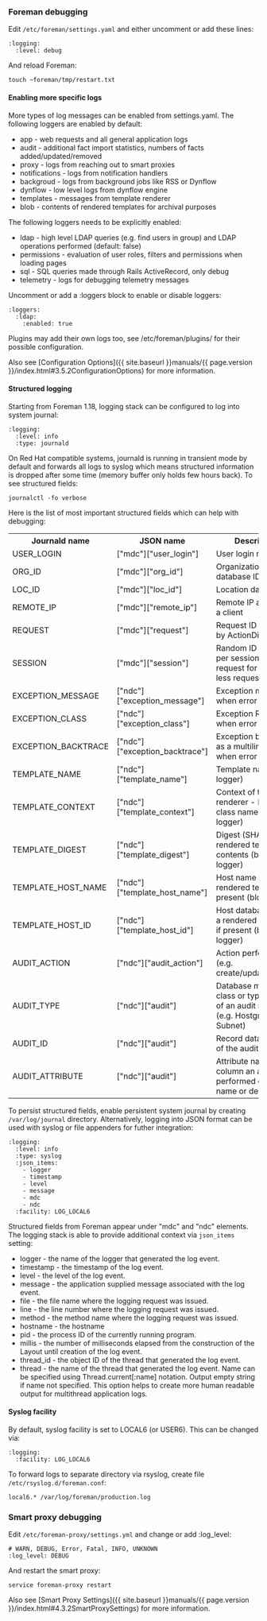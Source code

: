 
### Foreman debugging

Edit `/etc/foreman/settings.yaml` and either uncomment or add these lines:

    :logging:
      :level: debug

And reload Foreman:

    touch ~foreman/tmp/restart.txt

#### Enabling more specific logs

More types of log messages can be enabled from settings.yaml. The following loggers are enabled by default:

* app - web requests and all general application logs
* audit - additional fact import statistics, numbers of facts added/updated/removed
* proxy - logs from reaching out to smart proxies
* notifications - logs from notification handlers
* backgroud - logs from background jobs like RSS or Dynflow
* dynflow - low level logs from dynflow engine
* templates - messages from template renderer
* blob - contents of rendered templates for archival purposes

The following loggers needs to be explicitly enabled:

* ldap - high level LDAP queries (e.g. find users in group) and LDAP operations performed (default: false)
* permissions - evaluation of user roles, filters and permissions when loading pages
* sql - SQL queries made through Rails ActiveRecord, only debug
* telemetry - logs for debugging telemetry messages

Uncomment or add a :loggers block to enable or disable loggers:

    :loggers:
      :ldap:
        :enabled: true

Plugins may add their own logs too, see /etc/foreman/plugins/ for their possible configuration.

Also see [Configuration Options]({{ site.baseurl }}manuals/{{ page.version }}/index.html#3.5.2ConfigurationOptions) for more information.

#### Structured logging

Starting from Foreman 1.18, logging stack can be configured to log into system journal:

    :logging:
      :level: info
      :type: journald

On Red Hat compatible systems, journald is running in transient mode by default and forwards all logs to syslog which means structured information is dropped after some time (memory buffer only holds few hours back). To see structured fields:

    journalctl -fo verbose

Here is the list of most important structured fields which can help with debugging:

<table class="table table-bordered table-condensed">
  <tr>
    <th>Journald name</th>
    <th>JSON name</th>
    <th>Description</th>
  </tr>
  <tr>
    <td>USER_LOGIN</td>
    <td>["mdc"]["user_login"]</td>
    <td>User login name</td>
  </tr>
  <tr>
    <td>ORG_ID</td>
    <td>["mdc"]["org_id"]</td>
    <td>Organization database ID</td>
  </tr>
  <tr>
    <td>LOC_ID</td>
    <td>["mdc"]["loc_id"]</td>
    <td>Location database ID</td>
  </tr>
  <tr>
    <td>REMOTE_IP</td>
    <td>["mdc"]["remote_ip"]</td>
    <td>Remote IP address of a client</td>
  </tr>
  <tr>
    <td>REQUEST</td>
    <td>["mdc"]["request"]</td>
    <td>Request ID generated by ActionDispatch</td>
  </tr>
  <tr>
    <td>SESSION</td>
    <td>["mdc"]["session"]</td>
    <td>Random ID generated per session or request for session-less request</td>
  </tr>
  <tr>
    <td>EXCEPTION_MESSAGE</td>
    <td>["ndc"]["exception_message"]</td>
    <td>Exception message when error is logged</td>
  </tr>
  <tr>
    <td>EXCEPTION_CLASS</td>
    <td>["ndc"]["exception_class"]</td>
    <td>Exception Ruby class when error is logged</td>
  </tr>
  <tr>
    <td>EXCEPTION_BACKTRACE</td>
    <td>["ndc"]["exception_backtrace"]</td>
    <td>Exception backtrace as a multiline string when error is logged</td>
  </tr>
  <tr>
    <td>TEMPLATE_NAME</td>
    <td>["ndc"]["template_name"]</td>
    <td>Template name (blob logger)</td>
  </tr>
  <tr>
    <td>TEMPLATE_CONTEXT</td>
    <td>["ndc"]["template_context"]</td>
    <td>Context of template renderer - Ruby class name (blob logger)</td>
  </tr>
  <tr>
    <td>TEMPLATE_DIGEST</td>
    <td>["ndc"]["template_digest"]</td>
    <td>Digest (SHA256) of rendered template contents (blob logger)</td>
  </tr>
  <tr>
    <td>TEMPLATE_HOST_NAME</td>
    <td>["ndc"]["template_host_name"]</td>
    <td>Host name for a rendered template if present (blob logger)</td>
  </tr>
  <tr>
    <td>TEMPLATE_HOST_ID</td>
    <td>["ndc"]["template_host_id"]</td>
    <td>Host database ID for a rendered template if present (blob logger)</td>
  </tr>
  <tr>
    <td>AUDIT_ACTION</td>
    <td>["ndc"]["audit_action"]</td>
    <td>Action performed (e.g. create/update/delete)</td>
  </tr>
  <tr>
    <td>AUDIT_TYPE</td>
    <td>["ndc"]["audit"]</td>
    <td>Database model class or type, subject of an audit record (e.g. Hostgroup or Subnet)</td>
  </tr>
  <tr>
    <td>AUDIT_ID</td>
    <td>["ndc"]["audit"]</td>
    <td>Record database ID of the audit subject</td>
  </tr>
  <tr>
    <td>AUDIT_ATTRIBUTE</td>
    <td>["ndc"]["audit"]</td>
    <td>Attribute name or column an action was performed on (e.g. name or description)</td>
  </tr>
</table>

To persist structured fields, enable persistent system journal by creating `/var/log/journal` directory. Alternatively, logging into JSON format can be used with syslog or file appenders for futher integration:

    :logging:
      :level: info
      :type: syslog
      :json_items:
        - logger
        - timestamp
        - level
        - message
        - mdc
        - ndc
      :facility: LOG_LOCAL6

Structured fields from Foreman appear under "mdc" and "ndc" elements. The logging stack is able to provide additional context via `json_items` setting:

* logger - the name of the logger that generated the log event.
* timestamp - the timestamp of the log event.
* level - the level of the log event.
* message - the application supplied message associated with the log event.
* file - the file name where the logging request was issued.
* line - the line number where the logging request was issued.
* method - the method name where the logging request was issued.
* hostname - the hostname
* pid - the process ID of the currently running program.
* millis - the number of milliseconds elapsed from the construction of the Layout until creation of the log event.
* thread_id - the object ID of the thread that generated the log event.
* thread - the name of the thread that generated the log event. Name can be specified using Thread.current[:name] notation. Output empty string if name not specified. This option helps to create more human readable output for multithread application logs.

#### Syslog facility

By default, syslog facility is set to LOCAL6 (or USER6). This can be changed via:

    :logging:
      :facility: LOG_LOCAL6

To forward logs to separate directory via rsyslog, create file `/etc/rsyslog.d/foreman.conf`:

    local6.* /var/log/foreman/production.log

### Smart proxy debugging

Edit `/etc/foreman-proxy/settings.yml` and change or add :log_level:

    # WARN, DEBUG, Error, Fatal, INFO, UNKNOWN
    :log_level: DEBUG

And restart the smart proxy:

    service foreman-proxy restart

Also see [Smart Proxy Settings]({{ site.baseurl }}manuals/{{ page.version }}/index.html#4.3.2SmartProxySettings) for more information.
